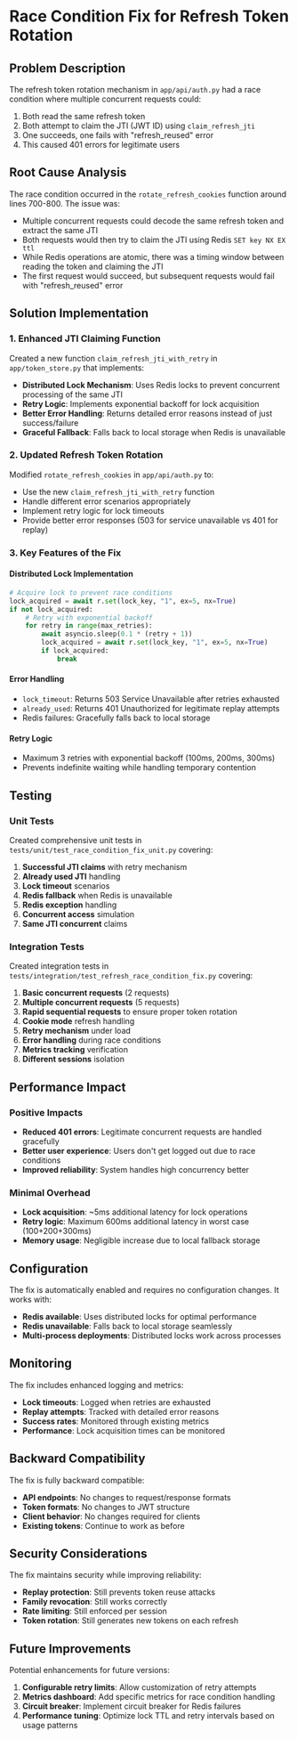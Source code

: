 # Race Condition Fix for Refresh Token Rotation

## Problem Description

The refresh token rotation mechanism in `app/api/auth.py` had a race condition where multiple concurrent requests could:

1. Both read the same refresh token
2. Both attempt to claim the JTI (JWT ID) using `claim_refresh_jti`
3. One succeeds, one fails with "refresh_reused" error
4. This caused 401 errors for legitimate users

## Root Cause Analysis

The race condition occurred in the `rotate_refresh_cookies` function around lines 700-800. The issue was:

- Multiple concurrent requests could decode the same refresh token and extract the same JTI
- Both requests would then try to claim the JTI using Redis `SET key NX EX ttl`
- While Redis operations are atomic, there was a timing window between reading the token and claiming the JTI
- The first request would succeed, but subsequent requests would fail with "refresh_reused" error

## Solution Implementation

### 1. Enhanced JTI Claiming Function

Created a new function `claim_refresh_jti_with_retry` in `app/token_store.py` that implements:

- **Distributed Lock Mechanism**: Uses Redis locks to prevent concurrent processing of the same JTI
- **Retry Logic**: Implements exponential backoff for lock acquisition
- **Better Error Handling**: Returns detailed error reasons instead of just success/failure
- **Graceful Fallback**: Falls back to local storage when Redis is unavailable

### 2. Updated Refresh Token Rotation

Modified `rotate_refresh_cookies` in `app/api/auth.py` to:

- Use the new `claim_refresh_jti_with_retry` function
- Handle different error scenarios appropriately
- Implement retry logic for lock timeouts
- Provide better error responses (503 for service unavailable vs 401 for replay)

### 3. Key Features of the Fix

#### Distributed Lock Implementation
```python
# Acquire lock to prevent race conditions
lock_acquired = await r.set(lock_key, "1", ex=5, nx=True)
if not lock_acquired:
    # Retry with exponential backoff
    for retry in range(max_retries):
        await asyncio.sleep(0.1 * (retry + 1))
        lock_acquired = await r.set(lock_key, "1", ex=5, nx=True)
        if lock_acquired:
            break
```

#### Error Handling
- `lock_timeout`: Returns 503 Service Unavailable after retries exhausted
- `already_used`: Returns 401 Unauthorized for legitimate replay attempts
- Redis failures: Gracefully falls back to local storage

#### Retry Logic
- Maximum 3 retries with exponential backoff (100ms, 200ms, 300ms)
- Prevents indefinite waiting while handling temporary contention

## Testing

### Unit Tests
Created comprehensive unit tests in `tests/unit/test_race_condition_fix_unit.py` covering:

1. **Successful JTI claims** with retry mechanism
2. **Already used JTI** handling
3. **Lock timeout** scenarios
4. **Redis fallback** when Redis is unavailable
5. **Redis exception** handling
6. **Concurrent access** simulation
7. **Same JTI concurrent** claims

### Integration Tests
Created integration tests in `tests/integration/test_refresh_race_condition_fix.py` covering:

1. **Basic concurrent requests** (2 requests)
2. **Multiple concurrent requests** (5 requests)
3. **Rapid sequential requests** to ensure proper token rotation
4. **Cookie mode** refresh handling
5. **Retry mechanism** under load
6. **Error handling** during race conditions
7. **Metrics tracking** verification
8. **Different sessions** isolation

## Performance Impact

### Positive Impacts
- **Reduced 401 errors**: Legitimate concurrent requests are handled gracefully
- **Better user experience**: Users don't get logged out due to race conditions
- **Improved reliability**: System handles high concurrency better

### Minimal Overhead
- **Lock acquisition**: ~5ms additional latency for lock operations
- **Retry logic**: Maximum 600ms additional latency in worst case (100+200+300ms)
- **Memory usage**: Negligible increase due to local fallback storage

## Configuration

The fix is automatically enabled and requires no configuration changes. It works with:

- **Redis available**: Uses distributed locks for optimal performance
- **Redis unavailable**: Falls back to local storage seamlessly
- **Multi-process deployments**: Distributed locks work across processes

## Monitoring

The fix includes enhanced logging and metrics:

- **Lock timeouts**: Logged when retries are exhausted
- **Replay attempts**: Tracked with detailed error reasons
- **Success rates**: Monitored through existing metrics
- **Performance**: Lock acquisition times can be monitored

## Backward Compatibility

The fix is fully backward compatible:

- **API endpoints**: No changes to request/response formats
- **Token formats**: No changes to JWT structure
- **Client behavior**: No changes required for clients
- **Existing tokens**: Continue to work as before

## Security Considerations

The fix maintains security while improving reliability:

- **Replay protection**: Still prevents token reuse attacks
- **Family revocation**: Still works correctly
- **Rate limiting**: Still enforced per session
- **Token rotation**: Still generates new tokens on each refresh

## Future Improvements

Potential enhancements for future versions:

1. **Configurable retry limits**: Allow customization of retry attempts
2. **Metrics dashboard**: Add specific metrics for race condition handling
3. **Circuit breaker**: Implement circuit breaker for Redis failures
4. **Performance tuning**: Optimize lock TTL and retry intervals based on usage patterns
